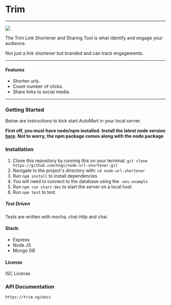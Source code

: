 # Trim
<hr>

<img src='https://res.cloudinary.com/gabicle/image/upload/v1570616642/ion-cut-outline_qg8jga.png'>


The Trim Link Shortener and Sharing Tool is what identify and engage your audience.

Not just a link shortener but branded and can track engagements.

<hr/>

#### Features
- Shorten urls.
- Count number of clicks.
- Share links to social media. 

<hr/>

### Getting Started
 Below are instructions to kick start AutoMart in your local server.

 **First off, you must have node/npm installed. Install the latest node version [here](https://nodejs.org/en/download/). Not to worry, the npm package comes along with the node package**

 ### Installation
 
 1. Clone this repository by running this on your terminal: `git clone https://github.com/hngi/node-url-shortener.git`
 2. Navigate to the project's directory with: `cd node-url-shortener`
 3. Run `npm install` to install dependencies
 4. You will need to connect to the database using the `.env.example`
 5. Run  `npm run start-dev` to start the server on a local host
 6. Run `npm test` to test.
 
##### Test Driven
Tests are written with mocha, chai-http and chai.

#### Stack:
* Express
* Node JS
* Mongo DB

#### License

ISC License

### API Documentation
    https://trim.ng/docs
    

